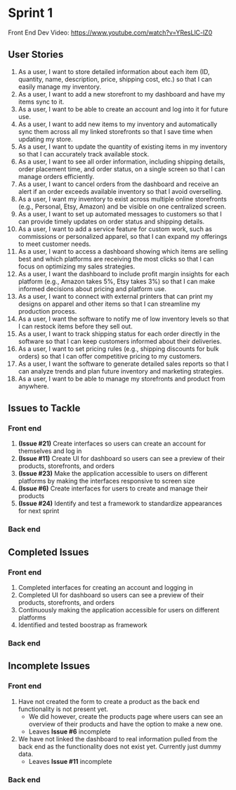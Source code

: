 # Sprint 1
Front End Dev Video: https://www.youtube.com/watch?v=YResLlC-lZ0

## User Stories

1.	As a user, I want to store detailed information about each item (ID, quantity, name, description, price, shipping cost, etc.) so that I can easily manage my inventory.
2.	As a user, I want to add a new storefront to my dashboard and have my items sync to it.
3.	As a user, I want to be able to create an account and log into it for future use.
4.	As a user, I want to add new items to my inventory and automatically sync them across all my linked storefronts so that I save time when updating my store.
5.	As a user, I want to update the quantity of existing items in my inventory so that I can accurately track available stock.
6.	As a user, I want to see all order information, including shipping details, order placement time, and order status, on a single screen so that I can manage orders efficiently.
7.	As a user, I want to cancel orders from the dashboard and receive an alert if an order exceeds available inventory so that I avoid overselling.
8.	As a user, I want my inventory to exist across multiple online storefronts (e.g., Personal, Etsy, Amazon) and be visible on one centralized screen.
9.	As a user, I want to set up automated messages to customers so that I can provide timely updates on order status and shipping details.
10.	As a user, I want to add a service feature for custom work, such as commissions or personalized apparel, so that I can expand my offerings to meet customer needs.
11.	As a user, I want to access a dashboard showing which items are selling best and which platforms are receiving the most clicks so that I can focus on optimizing my sales strategies.
12.	As a user, I want the dashboard to include profit margin insights for each platform (e.g., Amazon takes 5%, Etsy takes 3%) so that I can make informed decisions about pricing and platform use.
13.	As a user, I want to connect with external printers that can print my designs on apparel and other items so that I can streamline my production process.
14.	As a user, I want the software to notify me of low inventory levels so that I can restock items before they sell out.
15.	As a user, I want to track shipping status for each order directly in the software so that I can keep customers informed about their deliveries.
16.	As a user, I want to set pricing rules (e.g., shipping discounts for bulk orders) so that I can offer competitive pricing to my customers.
17.	As a user, I want the software to generate detailed sales reports so that I can analyze trends and plan future inventory and marketing strategies.
18.	As a user, I want to be able to manage my storefronts and product from anywhere.

## Issues to Tackle
### Front end
1. **(Issue #21)** Create interfaces so users can create an account for themselves and log in
2. **(Issue #11)** Create UI for dashboard so users can see a preview of their products, storefronts, and orders
3. **(Issue #23)** Make the application accessible to users on different platforms by making the interfaces responsive to screen size
4. **(Issue #6)** Create interfaces for users to create and manage their products
5. **(Issue #24)** Identify and test a framework to standardize appearances for next sprint
   
### Back end

## Completed Issues
### Front end
1. Completed interfaces for creating an account and logging in
2. Completed UI for dashboard so users can see a preview of their products, storefronts, and orders
3. Continuously making the application accessible for users on different platforms
4. Identified and tested boostrap as framework
### Back end

## Incomplete Issues
### Front end
1. Have not created the form to create a product as the back end functionality is not present yet.
   - We did however, create the products page where users can see an overview of their products and have the option to make a new one.
   - Leaves **Issue #6** incomplete
2. We have not linked the dashboard to real information pulled from the back end as the functionality does not exist yet. Currently just dummy data.
   - Leaves **Issue #11** incomplete
### Back end
